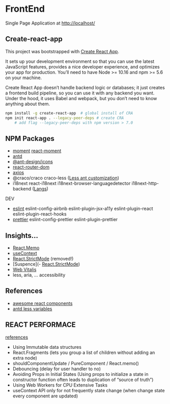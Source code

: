 # FrontEnd

Single Page Application at [http://localhost/](http://localhost/)

## Create-react-app

This project was bootstrapped with [Create React App](https://github.com/facebook/create-react-app).

It sets up your development environment so that you can use the latest JavaScript features, provides a nice developer experience, and optimizes your app for production. You’ll need to have Node >= 10.16 and npm >= 5.6 on your machine.

Create React App doesn’t handle backend logic or databases; it just creates a frontend build pipeline, so you can use it with any backend you want. Under the hood, it uses Babel and webpack, but you don’t need to know anything about them.

```sh
npm install -g create-react-app  # global install of CRA
npm init react-app . --legacy-peer-deps # create CRA
	# add flag --legacy-peer-deps with npm version > 7.0
```

## NPM Packages

- [moment](https://momentjs.com) [react-moment](https://www.npmjs.com/package/react-moment)
- [antd](https://ant.design/docs/react/introduce)
- [@ant-design/icons](https://ant.design/components/icon/)
- [react-router-dom](https://reactrouter.com/web/guides/quick-start)
- [axios](https://www.npmjs.com/package/axios)
- @craco/craco craco-less ([Less ant customization](https://ant.design/docs/react/use-with-create-react-app))
- i18next react-i18next i18next-browser-languagedetector i18next-http-backend ([Langs](https://react.i18next.com/latest/using-with-hooks))

DEV

- [eslint](https://eslint.org/docs/user-guide/getting-started) eslint-config-airbnb eslint-plugin-jsx-a11y eslint-plugin-react eslint-plugin-react-hooks
- [prettier](https://prettier.io/docs/en/index.html) eslint-config-prettier eslint-plugin-prettier

## Insights...

- [React.Memo](https://dmitripavlutin.com/use-react-memo-wisely/)
- [useContext](https://it.reactjs.org/docs/hooks-reference.html#usecontext)
- [React.StrictMode](https://it.reactjs.org/docs/strict-mode.html) (removed!)
- [Suspence](- [React.StrictMode](https://it.reactjs.org/docs/strict-mode.html))
- [Web Vitalis](https://create-react-app.dev/docs/measuring-performance/)
- less, aria, ... accessibility

## References

- [awesome react components](https://github.com/brillout/awesome-react-components)
- [antd less variables](https://github.com/ant-design/ant-design/blob/master/components/style/themes/default.less)

## REACT PERFORMACE

[references](https://reactjs.org/docs/optimizing-performance.html#profiling-components-with-the-chrome-performance-tab)

- Using Immutable data structures
- React.Fragments (lets you group a list of children without adding an extra node)
- shouldComponentUpdate / PureComponent / React.memo()
- Debouncing (delay for user handler to no)
- Avoiding Props in Initial States (Using props to initialize a state in constructor function often leads to duplication of “source of truth”)
- Using Web Workers for CPU Extensive Tasks
- useContext API only for not frequently state change (when change state every component are updated)
